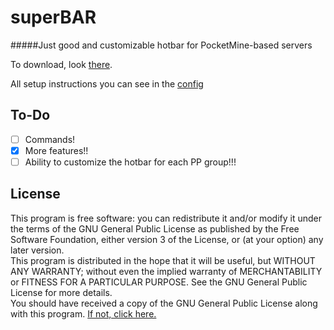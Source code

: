 # superBAR
#####Just good and customizable hotbar for PocketMine-based servers

To download, look [there](https://github.com/FaigerSYS/superBAR/releases).

All setup instructions you can see in the [config](https://github.com/FaigerSYS/superBAR/blob/master/resources/config.yml)

## To-Do
* [ ] Commands!
* [x] More features!!
* [ ] Ability to customize the hotbar for each PP group!!!

## License
This program is free software: you can redistribute it and/or modify it under the terms of the GNU General Public License as published by the Free Software Foundation, either version 3 of the License, or (at your option) any later version.  
This program is distributed in the hope that it will be useful, but WITHOUT ANY WARRANTY; without even the implied warranty of MERCHANTABILITY or FITNESS FOR A PARTICULAR PURPOSE. See the GNU General Public License for more details.  
You should have received a copy of the GNU General Public License along with this program. [If not, click here.](http://www.gnu.org/licenses/)
